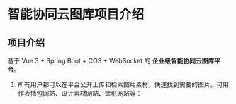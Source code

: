 # 智能协同云图库项目介绍
## 项目介绍

基于 Vue 3 + Spring Boot + COS + WebSocket 的 **企业级智能协同云图库平台**。
1. 所有用户都可以在平台公开上传和检索图片素材，快速找到需要的图片。可用作表情包网站、设计素材网站、壁纸网站等：
